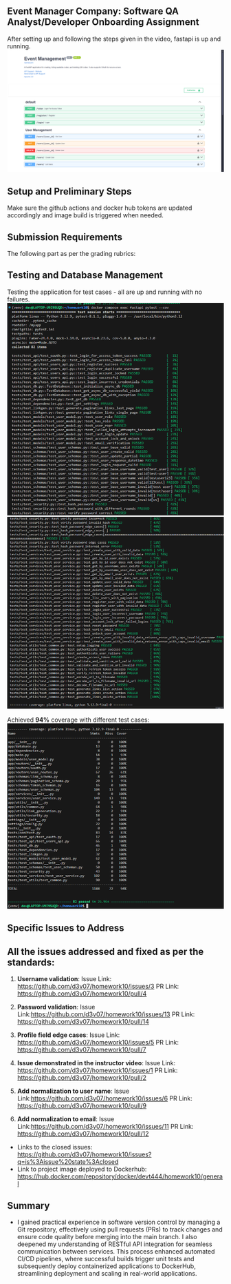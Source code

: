 ## Event Manager Company: Software QA Analyst/Developer Onboarding Assignment
After setting up and following the steps given in the video, fastapi is up and running.
![alt text](fast_api.png)

## Setup and Preliminary Steps
Make sure the github actions and docker hub tokens are updated accordingly and image build is triggered when needed.

## Submission Requirements
The following part as per the grading rubrics:
## Testing and Database Management
Testing the application for test cases - all are up and running with no failures.
![alt text](passed_test1.png)
![alt text](passed_test2.png)

Achieved **94%** coverage with different test cases:
![alt text](pytest_coverage.png)

## Specific Issues to Address
## All the issues addressed and fixed as per the standards:

1. **Username validation**:
Issue Link: https://github.com/d3v07/homework10/issues/3
PR Link: https://github.com/d3v07/homework10/pull/4

2. **Password validation**:
Issue Link:https://github.com/d3v07/homework10/issues/13
PR Link: https://github.com/d3v07/homework10/pull/14

3. **Profile field edge cases**: 
Issue Link: https://github.com/d3v07/homework10/issues/5
PR Link: https://github.com/d3v07/homework10/pull/7

4. **Issue demonstrated in the instructor video**:
Issue Link: https://github.com/d3v07/homework10/issues/1
PR Link: https://github.com/d3v07/homework10/pull/2

5. **Add normalization to user name**:
Issue Link:https://github.com/d3v07/homework10/issues/6
PR Link: https://github.com/d3v07/homework10/pull/9

6. **Add normalization to email**:
Issue Link:https://github.com/d3v07/homework10/issues/11
PR Link: https://github.com/d3v07/homework10/pull/12

- Links to the closed issues: https://github.com/d3v07/homework10/issues?q=is%3Aissue%20state%3Aclosed
- Link to project image deployed to Dockerhub: https://hub.docker.com/repository/docker/devt444/homework10/general

## Summary
- I gained practical experience in software version control by managing a Git repository, effectively using pull requests (PRs) to track changes and ensure code quality before merging into the main branch. I also deepened my understanding of RESTful API integration for seamless communication between services. This process enhanced automated CI/CD pipelines, where successful builds trigger unit tests and subsequently deploy containerized applications to DockerHub, streamlining deployment and scaling in real-world applications.